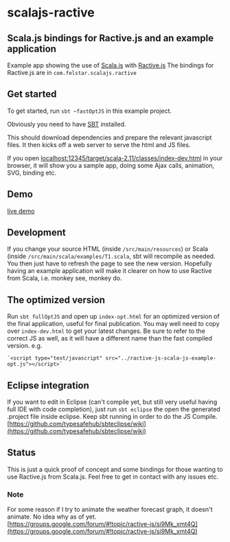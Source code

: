 # scalajs-ractive

## Scala.js bindings for Ractive.js and an example application 

Example app showing the use of [Scala.js](http://www.scala-js.org/) with [Ractive.js](http://www.ractivejs.org/) 
The bindings for Ractive.js are in `com.felstar.scalajs.ractive`

## Get started

To get started, run `sbt ~fastOptJS` in this example project. 

Obviously you need to have [SBT](http://www.scala-sbt.org/) installed. 

This should
download dependencies and prepare the relevant javascript files. It then kicks off a web server to serve the html and JS files.

If you open
[localhost:12345/target/scala-2.11/classes/index-dev.html](localhost:12345/target/scala-2.11/classes/index-dev.html) in your browser, it will show you a sample app, doing some Ajax calls, animation, SVG, binding etc.

## Demo

[live demo](http://dinofancellu.com/demo/scalajsRactive/)

## Development

If you change your source HTML (inside `/src/main/resources`) or Scala (inside `/src/main/scala/examples/T1.scala`, sbt will recompile as needed. 
You then just have to refresh the page to see the new version. Hopefully having an example application will make it clearer on how to use Ractive from Scala, i.e. monkey see, monkey do.

## The optimized version

Run `sbt fullOptJS` and open up `index-opt.html` for an optimized version
of the final application, useful for final publication. You may well need to copy over `index-dev.html` to get your latest changes. Be sure to refer to the correct JS as well, as it will have a different name than the fast compiled version. e.g.

	`<script type="text/javascript" src="../ractive-js-scala-js-example-opt.js"></script>`

## Eclipse integration

If you want to edit in Eclipse (can't compile yet, but still very useful having full IDE with code completion), just run `sbt eclipse` the open the generated .project file inside eclipse. Keep sbt running in order to do the JS Compile. [https://github.com/typesafehub/sbteclipse/wiki](https://github.com/typesafehub/sbteclipse/wiki)

## Status

This is just a quick proof of concept and some bindings for those wanting to use Ractive.js from Scala.js. Feel free to get in contact with any issues etc.

### Note

For some reason if I try to animate the weather forecast graph, it doesn't animate. No idea why as of yet. [https://groups.google.com/forum/#!topic/ractive-js/si9Mk_xmt4Q](https://groups.google.com/forum/#!topic/ractive-js/si9Mk_xmt4Q)
